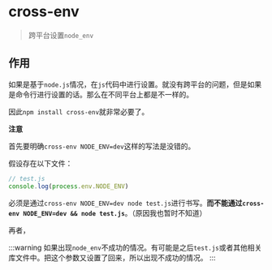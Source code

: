 # cross-env
> 跨平台设置`node_env`

## 作用

如果是基于`node.js`情况，在`js`代码中进行设置。就没有跨平台的问题，但是如果是命令行进行设置的话。那么在不同平台上都是不一样的。

因此`npm install cross-env`就非常必要了。

**注意**

首先要明确`cross-env NODE_ENV=dev`这样的写法是没错的。

假设存在以下文件：

```js
// test.js
console.log(process.env.NODE_ENV)
```

必须是通过`cross-env NODE_ENV=dev node test.js`进行书写。**而不能通过`cross-env NODE_ENV=dev && node test.js`**。（原因我也暂时不知道）

再者，

:::warning
如果出现`node_env`不成功的情况。有可能是之后`test.js`或者其他相关库文件中。把这个参数又设置了回来，所以出现不成功的情况。
:::
